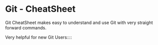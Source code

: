 # Git - CheatSheet

Git CheatSheet makes easy to understand and use Git with very straight forward commands. 

Very helpful for new Git Users::::


